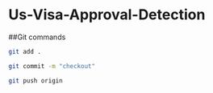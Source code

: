 # Us-Visa-Approval-Detection

##Git commands

```bash
git add .

git commit -m "checkout"

git push origin

```